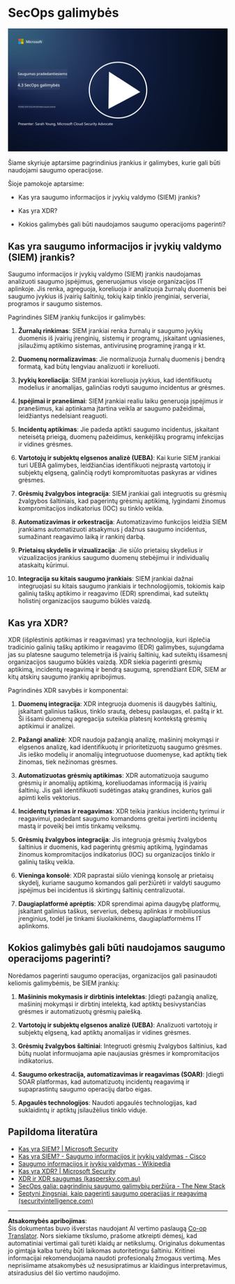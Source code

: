 <!--
CO_OP_TRANSLATOR_METADATA:
{
  "original_hash": "553eb694c89f1caca0694e8d8ab89e0e",
  "translation_date": "2025-09-03T17:41:12+00:00",
  "source_file": "4.3 SecOps capabilities.md",
  "language_code": "lt"
}
-->
# SecOps galimybės

[![Žiūrėti vaizdo įrašą](../../translated_images/4-3_placeholder.e6e2ff578a715178985449c7f550e382f9b199847b709653a5e0af6145a8e82f.lt.png)](https://learn-video.azurefd.net/vod/player?id=bdbc1c7c-307b-4519-b8ad-b142434c0461)

Šiame skyriuje aptarsime pagrindinius įrankius ir galimybes, kurie gali būti naudojami saugumo operacijose.

Šioje pamokoje aptarsime:

- Kas yra saugumo informacijos ir įvykių valdymo (SIEM) įrankis?

- Kas yra XDR?

- Kokios galimybės gali būti naudojamos saugumo operacijoms pagerinti?

## Kas yra saugumo informacijos ir įvykių valdymo (SIEM) įrankis?

Saugumo informacijos ir įvykių valdymo (SIEM) įrankis naudojamas analizuoti saugumo įspėjimus, generuojamus visoje organizacijos IT aplinkoje. Jis renka, agreguoja, koreliuoja ir analizuoja žurnalų duomenis bei saugumo įvykius iš įvairių šaltinių, tokių kaip tinklo įrenginiai, serveriai, programos ir saugumo sistemos.

Pagrindinės SIEM įrankių funkcijos ir galimybės:

1. **Žurnalų rinkimas**: SIEM įrankiai renka žurnalų ir saugumo įvykių duomenis iš įvairių įrenginių, sistemų ir programų, įskaitant ugniasienes, įsilaužimų aptikimo sistemas, antivirusinę programinę įrangą ir kt.

2. **Duomenų normalizavimas**: Jie normalizuoja žurnalų duomenis į bendrą formatą, kad būtų lengviau analizuoti ir koreliuoti.

3. **Įvykių koreliacija**: SIEM įrankiai koreliuoja įvykius, kad identifikuotų modelius ir anomalijas, galinčias rodyti saugumo incidentus ar grėsmes.

4. **Įspėjimai ir pranešimai**: SIEM įrankiai realiu laiku generuoja įspėjimus ir pranešimus, kai aptinkama įtartina veikla ar saugumo pažeidimai, leidžiantys nedelsiant reaguoti.

5. **Incidentų aptikimas**: Jie padeda aptikti saugumo incidentus, įskaitant neteisėtą prieigą, duomenų pažeidimus, kenkėjiškų programų infekcijas ir vidines grėsmes.

6. **Vartotojų ir subjektų elgsenos analizė (UEBA)**: Kai kurie SIEM įrankiai turi UEBA galimybes, leidžiančias identifikuoti neįprastą vartotojų ir subjektų elgseną, galinčią rodyti kompromituotas paskyras ar vidines grėsmes.

7. **Grėsmių žvalgybos integracija**: SIEM įrankiai gali integruotis su grėsmių žvalgybos šaltiniais, kad pagerintų grėsmių aptikimą, lygindami žinomus kompromitacijos indikatorius (IOC) su tinklo veikla.

8. **Automatizavimas ir orkestracija**: Automatizavimo funkcijos leidžia SIEM įrankiams automatizuoti atsakymus į dažnus saugumo incidentus, sumažinant reagavimo laiką ir rankinį darbą.

9. **Prietaisų skydelis ir vizualizacija**: Jie siūlo prietaisų skydelius ir vizualizacijos įrankius saugumo duomenų stebėjimui ir individualių ataskaitų kūrimui.

10. **Integracija su kitais saugumo įrankiais**: SIEM įrankiai dažnai integruojasi su kitais saugumo įrankiais ir technologijomis, tokiomis kaip galinių taškų aptikimo ir reagavimo (EDR) sprendimai, kad suteiktų holistinį organizacijos saugumo būklės vaizdą.

## Kas yra XDR?

XDR (išplėstinis aptikimas ir reagavimas) yra technologija, kuri išplečia tradicinio galinių taškų aptikimo ir reagavimo (EDR) galimybes, sujungdama jas su platesne saugumo telemetrija iš įvairių šaltinių, kad suteiktų išsamesnį organizacijos saugumo būklės vaizdą. XDR siekia pagerinti grėsmių aptikimą, incidentų reagavimą ir bendrą saugumą, sprendžiant EDR, SIEM ar kitų atskirų saugumo įrankių apribojimus.

Pagrindinės XDR savybės ir komponentai:

1. **Duomenų integracija**: XDR integruoja duomenis iš daugybės šaltinių, įskaitant galinius taškus, tinklo srautą, debesų paslaugas, el. paštą ir kt. Ši išsami duomenų agregacija suteikia platesnį kontekstą grėsmių aptikimui ir analizei.

2. **Pažangi analizė**: XDR naudoja pažangią analizę, mašininį mokymąsi ir elgsenos analizę, kad identifikuotų ir prioritetizuotų saugumo grėsmes. Jis ieško modelių ir anomalijų integruotuose duomenyse, kad aptiktų tiek žinomas, tiek nežinomas grėsmes.

3. **Automatizuotas grėsmių aptikimas**: XDR automatizuoja saugumo grėsmių ir anomalijų aptikimą, koreliuodamas informaciją iš įvairių šaltinių. Jis gali identifikuoti sudėtingas atakų grandines, kurios gali apimti kelis vektorius.

4. **Incidentų tyrimas ir reagavimas**: XDR teikia įrankius incidentų tyrimui ir reagavimui, padedant saugumo komandoms greitai įvertinti incidentų mastą ir poveikį bei imtis tinkamų veiksmų.

5. **Grėsmių žvalgybos integracija**: Jis integruoja grėsmių žvalgybos šaltinius ir duomenis, kad pagerintų grėsmių aptikimą, lygindamas žinomus kompromitacijos indikatorius (IOC) su organizacijos tinklo ir galinių taškų veikla.

6. **Vieninga konsolė**: XDR paprastai siūlo vieningą konsolę ar prietaisų skydelį, kuriame saugumo komandos gali peržiūrėti ir valdyti saugumo įspėjimus bei incidentus iš skirtingų šaltinių centralizuotai.

7. **Daugiaplatformė aprėptis**: XDR sprendimai apima daugybę platformų, įskaitant galinius taškus, serverius, debesų aplinkas ir mobiliuosius įrenginius, todėl jie tinkami šiuolaikinėms, daugiaplatformėms IT aplinkoms.

## Kokios galimybės gali būti naudojamos saugumo operacijoms pagerinti?

Norėdamos pagerinti saugumo operacijas, organizacijos gali pasinaudoti keliomis galimybėmis, be SIEM įrankių:

1. **Mašininis mokymasis ir dirbtinis intelektas**: Įdiegti pažangią analizę, mašininį mokymąsi ir dirbtinį intelektą, kad aptiktų besivystančias grėsmes ir automatizuotų grėsmių paiešką.

2. **Vartotojų ir subjektų elgsenos analizė (UEBA)**: Analizuoti vartotojų ir subjektų elgseną, kad aptiktų anomalijas ir vidines grėsmes.

3. **Grėsmių žvalgybos šaltiniai**: Integruoti grėsmių žvalgybos šaltinius, kad būtų nuolat informuojama apie naujausias grėsmes ir kompromitacijos indikatorius.

4. **Saugumo orkestracija, automatizavimas ir reagavimas (SOAR)**: Įdiegti SOAR platformas, kad automatizuotų incidentų reagavimą ir supaprastintų saugumo operacijų darbo eigas.

5. **Apgaulės technologijos**: Naudoti apgaulės technologijas, kad suklaidintų ir aptiktų įsilaužėlius tinklo viduje.

## Papildoma literatūra

- [Kas yra SIEM? | Microsoft Security](https://www.microsoft.com/security/business/security-101/what-is-siem?WT.mc_id=academic-96948-sayoung)
- [Kas yra SIEM? - Saugumo informacijos ir įvykių valdymas - Cisco](https://www.cisco.com/c/en/us/products/security/what-is-siem.html)
- [Saugumo informacijos ir įvykių valdymas - Wikipedia](https://en.wikipedia.org/wiki/Security_information_and_event_management)
- [Kas yra XDR? | Microsoft Security](https://www.microsoft.com/security/business/security-101/what-is-xdr?WT.mc_id=academic-96948-sayoung)
- [XDR ir XDR saugumas (kaspersky.com.au)](https://www.kaspersky.com.au/resource-center/definitions/what-is-xdr)
- [SecOps galia: pagrindinių saugumo galimybių peržiūra - The New Stack](https://thenewstack.io/the-power-of-secops-redefining-core-security-capabilities/)
- [Septyni žingsniai, kaip pagerinti saugumo operacijas ir reagavimą (securityintelligence.com)](https://securityintelligence.com/seven-steps-to-improve-your-security-operations-and-response/)

---

**Atsakomybės apribojimas**:  
Šis dokumentas buvo išverstas naudojant AI vertimo paslaugą [Co-op Translator](https://github.com/Azure/co-op-translator). Nors siekiame tikslumo, prašome atkreipti dėmesį, kad automatiniai vertimai gali turėti klaidų ar netikslumų. Originalus dokumentas jo gimtąja kalba turėtų būti laikomas autoritetingu šaltiniu. Kritinei informacijai rekomenduojama naudoti profesionalų žmogaus vertimą. Mes neprisiimame atsakomybės už nesusipratimus ar klaidingus interpretavimus, atsiradusius dėl šio vertimo naudojimo.